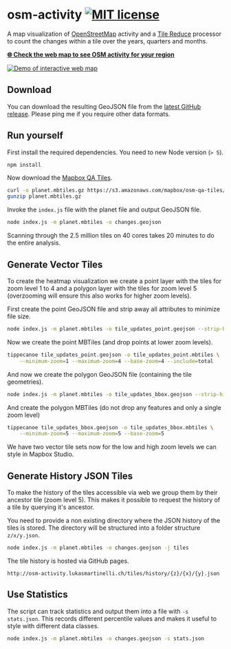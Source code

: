 # osm-activity [![MIT license](https://img.shields.io/badge/license-MIT-blue.svg)](https://tldrlegal.com/license/mit-license)

A map visualization of [OpenStreetMap]() activity and a [Tile Reduce](https://github.com/mapbox/tile-reduce) processor to count
the changes within a tile over the years, quarters and months.

[**:globe_with_meridians: Check the web map to see OSM activity for your region**](http://naturalearthtiles.org)

[![Demo of interactive web map](mapdemo.gif)](osm-activity.lukasmartinelli.ch)

## Download

You can download the resulting GeoJSON file from the [latest GitHub release](https://github.com/lukasmartinelli/osm-tileupdates/releases/latest). Please ping me if you require other data formats.

## Run yourself

First install the required dependencies. You need to new Node version (`> 5`).

```
npm install
```

Now download the [Mapbox QA Tiles](https://www.mapbox.com/blog/osm-qa-tiles/).

```bash
curl -o planet.mbtiles.gz https://s3.amazonaws.com/mapbox/osm-qa-tiles/latest.planet.mbtiles.gz
gunzip planet.mbtiles.gz
```

Invoke the `index.js` file with the planet file and output GeoJSON file.

```bash
node index.js -m planet.mbtiles -o changes.geojson
```

Scanning through the 2.5 million tiles on 40 cores takes 20 minutes to do the entire analysis.


## Generate Vector Tiles

To create the heatmap visualization we create a point layer with the tiles for zoom level 1 to 4
and a polygon layer with the tiles for zoom level 5 (overzooming will ensure this also works for higher zoom levels).

First create the point GeoJSON file and strip away all attributes to minimize file size.

```bash
node index.js -m planet.mbtiles -o tile_updates_point.geojson --strip-history --point
```

Now we create the point MBTiles (and drop points at lower zoom levels).

```bash
tippecanoe tile_updates_point.geojson -o tile_updates_point.mbtiles \
    --minimum-zoom=1 --maximum-zoom=4 --base-zoom=4 --include=total
```

And now we create the polygon GeoJSON file (containing the tile geometries).

```bash
node index.js -m planet.mbtiles -o tile_updates_bbox.geojson --strip-history
```

And create the polygon MBTiles (do not drop any features and only a single zoom level)

```bash
tippecanoe tile_updates_bbox.geojson -o tile_updates_bbox.mbtiles \
    --minimum-zoom=5 --maximum-zoom=5 --base-zoom=5
```

We have two vector tile sets now for the low and high zoom levels we can style in Mapbox Studio.

## Generate History JSON Tiles

To make the history of the tiles accessible via web we group them by their ancestor tile (zoom level 5).
This makes it possible to request the history of a tile by querying it's ancestor.

You need to provide a non existing directory where the JSON history of the tiles is stored.
The directory will be structured into a folder structure `z/x/y.json`.

```bash
node index.js -m planet.mbtiles -o changes.geojson -j tiles
```

The tile history is hosted via GitHub pages.

```
http://osm-activity.lukasmartinelli.ch/tiles/history/{z}/{x}/{y}.json
```

## Use Statistics

The script can track statistics and output them into a file with `-s stats.json`.
This records different percentile values and makes it useful to style with different data classes.

```bash
node index.js -m planet.mbtiles -o changes.geojson -s stats.json
```
